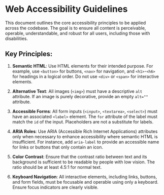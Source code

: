 # Web Accessibility Guidelines

This document outlines the core accessibility principles to be applied across the codebase. The goal is to ensure all content is perceivable, operable, understandable, and robust for all users, including those with disabilities.

## Key Principles:

1.  **Semantic HTML**: Use HTML elements for their intended purpose. For example, use `<button>` for buttons, `<nav>` for navigation, and `<h1>`-`<h6>` for headings in a logical order. Do not use `<div>` or `<span>` for interactive elements.

2.  **Alternative Text**: All images (`<img>`) must have a descriptive `alt` attribute. If an image is purely decorative, provide an empty `alt=""` attribute.

3.  **Accessible Forms**: All form inputs (`<input>`, `<textarea>`, `<select>`) must have an associated `<label>` element. The `for` attribute of the label must match the `id` of the input. Placeholders are not a substitute for labels.

4.  **ARIA Roles**: Use ARIA (Accessible Rich Internet Applications) attributes only when necessary to enhance accessibility where semantic HTML is insufficient. For instance, add `aria-label` to provide an accessible name for links or buttons that only contain an icon.

5.  **Color Contrast**: Ensure that the contrast ratio between text and its background is sufficient to be readable by people with low vision. The ratio should be at least 4.5:1 for normal text.

6.  **Keyboard Navigation**: All interactive elements, including links, buttons, and form fields, must be focusable and operable using only a keyboard. Ensure focus indicators are clearly visible.

